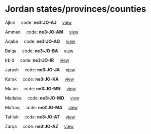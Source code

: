 # Jordan states/provinces/counties
Ajlun&nbsp;&nbsp;&nbsp;&nbsp;&nbsp;code: **ne3:JO-AJ**&nbsp;&nbsp;&nbsp;&nbsp;&nbsp;[view](../../export/geojson/medium/ne3/jo/aj.geojson)&nbsp;&nbsp;&nbsp;&nbsp;&nbsp;


Amman&nbsp;&nbsp;&nbsp;&nbsp;&nbsp;code: **ne3:JO-AM**&nbsp;&nbsp;&nbsp;&nbsp;&nbsp;[view](../../export/geojson/medium/ne3/jo/am.geojson)&nbsp;&nbsp;&nbsp;&nbsp;&nbsp;


Aqaba&nbsp;&nbsp;&nbsp;&nbsp;&nbsp;code: **ne3:JO-AQ**&nbsp;&nbsp;&nbsp;&nbsp;&nbsp;[view](../../export/geojson/medium/ne3/jo/aq.geojson)&nbsp;&nbsp;&nbsp;&nbsp;&nbsp;


Balqa&nbsp;&nbsp;&nbsp;&nbsp;&nbsp;code: **ne3:JO-BA**&nbsp;&nbsp;&nbsp;&nbsp;&nbsp;[view](../../export/geojson/medium/ne3/jo/ba.geojson)&nbsp;&nbsp;&nbsp;&nbsp;&nbsp;


Irbid&nbsp;&nbsp;&nbsp;&nbsp;&nbsp;code: **ne3:JO-IR**&nbsp;&nbsp;&nbsp;&nbsp;&nbsp;[view](../../export/geojson/medium/ne3/jo/ir.geojson)&nbsp;&nbsp;&nbsp;&nbsp;&nbsp;


Jarash&nbsp;&nbsp;&nbsp;&nbsp;&nbsp;code: **ne3:JO-JA**&nbsp;&nbsp;&nbsp;&nbsp;&nbsp;[view](../../export/geojson/medium/ne3/jo/ja.geojson)&nbsp;&nbsp;&nbsp;&nbsp;&nbsp;


Karak&nbsp;&nbsp;&nbsp;&nbsp;&nbsp;code: **ne3:JO-KA**&nbsp;&nbsp;&nbsp;&nbsp;&nbsp;[view](../../export/geojson/medium/ne3/jo/ka.geojson)&nbsp;&nbsp;&nbsp;&nbsp;&nbsp;


Ma`an&nbsp;&nbsp;&nbsp;&nbsp;&nbsp;code: **ne3:JO-MN**&nbsp;&nbsp;&nbsp;&nbsp;&nbsp;[view](../../export/geojson/medium/ne3/jo/mn.geojson)&nbsp;&nbsp;&nbsp;&nbsp;&nbsp;


Madaba&nbsp;&nbsp;&nbsp;&nbsp;&nbsp;code: **ne3:JO-MD**&nbsp;&nbsp;&nbsp;&nbsp;&nbsp;[view](../../export/geojson/medium/ne3/jo/md.geojson)&nbsp;&nbsp;&nbsp;&nbsp;&nbsp;


Mafraq&nbsp;&nbsp;&nbsp;&nbsp;&nbsp;code: **ne3:JO-MA**&nbsp;&nbsp;&nbsp;&nbsp;&nbsp;[view](../../export/geojson/medium/ne3/jo/ma.geojson)&nbsp;&nbsp;&nbsp;&nbsp;&nbsp;


Tafilah&nbsp;&nbsp;&nbsp;&nbsp;&nbsp;code: **ne3:JO-AT**&nbsp;&nbsp;&nbsp;&nbsp;&nbsp;[view](../../export/geojson/medium/ne3/jo/at.geojson)&nbsp;&nbsp;&nbsp;&nbsp;&nbsp;


Zarqa&nbsp;&nbsp;&nbsp;&nbsp;&nbsp;code: **ne3:JO-AZ**&nbsp;&nbsp;&nbsp;&nbsp;&nbsp;[view](../../export/geojson/medium/ne3/jo/az.geojson)&nbsp;&nbsp;&nbsp;&nbsp;&nbsp;

